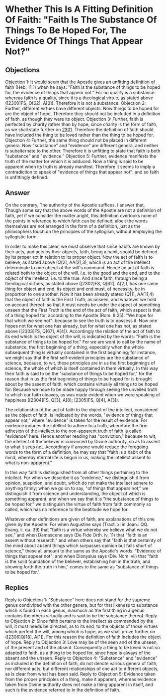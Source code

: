 # Whether This Is A Fitting Definition Of Faith: "Faith Is The Substance Of Things To Be Hoped For, The Evidence Of Things That Appear Not?"
## Objections
Objection 1: It would seem that the Apostle gives an unfitting definition of faith (Heb. 11:1) when he says: "Faith is the substance of things to be hoped for, the evidence of things that appear not." For no quality is a substance: whereas faith is a quality, since it is a theological virtue, as stated above ([2300]FS, Q[62], A[3]). Therefore it is not a substance.
Objection 2: Further, different virtues have different objects. Now things to be hoped for are the object of hope. Therefore they should not be included in a definition of faith, as though they were its object.
Objection 3: Further, faith is perfected by charity rather than by hope, since charity is the form of faith, as we shall state further on [2301](A[3]). Therefore the definition of faith should have included the thing to be loved rather than the thing to be hoped for.
Objection 4: Further, the same thing should not be placed in different genera. Now "substance" and "evidence" are different genera, and neither is subalternate to the other. Therefore it is unfitting to state that faith is both "substance" and "evidence."
Objection 5: Further, evidence manifests the truth of the matter for which it is adduced. Now a thing is said to be apparent when its truth is already manifest. Therefore it seems to imply a contradiction to speak of "evidence of things that appear not": and so faith is unfittingly defined.
## Answer
On the contrary, The authority of the Apostle suffices.
I answer that, Though some say that the above words of the Apostle are not a definition of faith, yet if we consider the matter aright, this definition overlooks none of the points in reference to which faith can be defined, albeit the words themselves are not arranged in the form of a definition, just as the philosophers touch on the principles of the syllogism, without employing the syllogistic form.

In order to make this clear, we must observe that since habits are known by their acts, and acts by their objects, faith, being a habit, should be defined by its proper act in relation to its proper object. Now the act of faith is to believe, as stated above (Q[2], AA[2],3), which is an act of the intellect determinate to one object of the will's command. Hence an act of faith is related both to the object of the will, i.e. to the good and the end, and to the object of the intellect, i.e. to the true. And since faith, through being a theological virtues, as stated above ([2302]FS, Q[62], A[2]), has one same thing for object and end, its object and end must, of necessity, be in proportion to one another. Now it has been already stated (Q[1], AA[1],4) that the object of faith is the First Truth, as unseen, and whatever we hold on account thereof: so that it must needs be under the aspect of something unseen that the First Truth is the end of the act of faith, which aspect is that of a thing hoped for, according to the Apostle (Rom. 8:25): "We hope for that which we see not": because to see the truth is to possess it. Now one hopes not for what one has already, but for what one has not, as stated above ([2303]FS, Q[67], A[4]). Accordingly the relation of the act of faith to its end which is the object of the will, is indicated by the words: "Faith is the substance of things to be hoped for." For we are wont to call by the name of substance, the first beginning of a thing, especially when the whole subsequent thing is virtually contained in the first beginning; for instance, we might say that the first self-evident principles are the substance of science, because, to wit, these principles are in us the first beginnings of science, the whole of which is itself contained in them virtually. In this way then faith is said to be the "substance of things to be hoped for," for the reason that in us the first beginning of things to be hoped for is brought about by the assent of faith, which contains virtually all things to be hoped for. Because we hope to be made happy through seeing the unveiled truth to which our faith cleaves, as was made evident when we were speaking of happiness ([2304]FS, Q[3], A[8]; [2305]FS, Q[4], A[3]).

The relationship of the act of faith to the object of the intellect, considered as the object of faith, is indicated by the words, "evidence of things that appear not," where "evidence" is taken for the result of evidence. For evidence induces the intellect to adhere to a truth, wherefore the firm adhesion of the intellect to the non-apparent truth of faith is called "evidence" here. Hence another reading has "conviction," because to wit, the intellect of the believer is convinced by Divine authority, so as to assent to what it sees not. Accordingly if anyone would reduce the foregoing words to the form of a definition, he may say that "faith is a habit of the mind, whereby eternal life is begun in us, making the intellect assent to what is non-apparent."

In this way faith is distinguished from all other things pertaining to the intellect. For when we describe it as "evidence," we distinguish it from opinion, suspicion, and doubt, which do not make the intellect adhere to anything firmly; when we go on to say, "of things that appear not," we distinguish it from science and understanding, the object of which is something apparent; and when we say that it is "the substance of things to be hoped for," we distinguish the virtue of faith from faith commonly so called, which has no reference to the beatitude we hope for.

Whatever other definitions are given of faith, are explanations of this one given by the Apostle. For when Augustine says (Tract. xl in Joan.: QQ. Evang. ii, qu. 39) that "faith is a virtue whereby we believe what we do not see," and when Damascene says (De Fide Orth. iv, 11) that "faith is an assent without research," and when others say that "faith is that certainty of the mind about absent things which surpasses opinion but falls short of science," these all amount to the same as the Apostle's words: "Evidence of things that appear not"; and when Dionysius says (Div. Nom. vii) that "faith is the solid foundation of the believer, establishing him in the truth, and showing forth the truth in him," comes to the same as "substance of things to be hoped for."
## Replies
Reply to Objection 1: "Substance" here does not stand for the supreme genus condivided with the other genera, but for that likeness to substance which is found in each genus, inasmuch as the first thing in a genus contains the others virtually and is said to be the substance thereof.
Reply to Objection 2: Since faith pertains to the intellect as commanded by the will, it must needs be directed, as to its end, to the objects of those virtues which perfect the will, among which is hope, as we shall prove further on ([2306]Q[18], A[1]). For this reason the definition of faith includes the object of hope.
Reply to Objection 3: Love may be of the seen and of the unseen, of the present and of the absent. Consequently a thing to be loved is not so adapted to faith, as a thing to be hoped for, since hope is always of the absent and the unseen.
Reply to Objection 4: "Substance" and "evidence" as included in the definition of faith, do not denote various genera of faith, nor different acts, but different relationships of one act to different objects, as is clear from what has been said.
Reply to Objection 5: Evidence taken from the proper principles of a thing, make it apparent, whereas evidence taken from Divine authority does not make a thing apparent in itself, and such is the evidence referred to in the definition of faith.